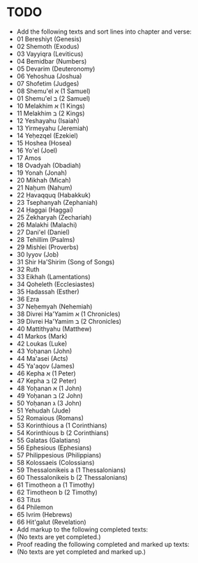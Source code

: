 # TODO
* Add the following texts and sort lines into chapter and verse:
 * 01 Bereshiyt (Genesis)
 * 02 Shemoth (Exodus)
 * 03 Vayyiqra (Leviticus)
 * 04 Bemidbar (Numbers)
 * 05 Devarim (Deuteronomy)
 * 06 Yehoshua (Joshua)
 * 07 Shofetim (Judges)
 * 08 Shemu'el א (1 Samuel)
 * 01 Shemu'el ב (2 Samuel)
 * 10 Melakhim א (1 Kings)
 * 11 Melakhim ב (2 Kings)
 * 12 Yeshayahu (Isaiah)
 * 13 Yirmeyahu (Jeremiah)
 * 14 Yeḥezqel (Ezekiel)
 * 15 Hoshea (Hosea)
 * 16 Yo'el (Joel)
 * 17 Amos
 * 18 Ovadyah (Obadiah)
 * 19 Yonah (Jonah)
 * 20 Mikhah (Micah)
 * 21 Naḥum (Nahum)
 * 22 Ḥavaqquq (Habakkuk)
 * 23 Tsephanyah (Zephaniah)
 * 24 Ḥaggai (Haggai)
 * 25 Zekharyah (Zechariah)
 * 26 Malakhi (Malachi)
 * 27 Dani'el (Daniel)
 * 28 Tehillim (Psalms)
 * 29 Mishlei (Proverbs)
 * 30 Iyyov (Job)
 * 31 Shir Ha'Shirim (Song of Songs)
 * 32 Ruth
 * 33 Eikhah (Lamentations)
 * 34 Qoheleth (Ecclesiastes)
 * 35 Hadassah (Esther)
 * 36 Ezra
 * 37 Neḥemyah (Nehemiah)
 * 38 Divrei Ha'Yamim א (1 Chronicles)
 * 39 Divrei Ha'Yamim ב (2 Chronicles)
 * 40 Mattithyahu (Matthew)
 * 41 Markos (Mark)
 * 42 Loukas (Luke)
 * 43 Yoḥanan (John)
 * 44 Ma'asei (Acts)
 * 45 Ya'aqov (James)
 * 46 Kepha א (1 Peter)
 * 47 Kepha ב (2 Peter)
 * 48 Yoḥanan א (1 John)
 * 49 Yoḥanan ב (2 John)
 * 50 Yoḥanan ג (3 John)
 * 51 Yehudah (Jude)
 * 52 Romaious (Romans)
 * 53 Korinthious a (1 Corinthians)
 * 54 Korinthious b (2 Corinthians)
 * 55 Galatas (Galatians)
 * 56 Ephesious (Ephesians)
 * 57 Philippesious (Philippians)
 * 58 Kolossaeis (Colossians)
 * 59 Thessalonikeis a (1 Thessalonians)
 * 60 Thessalonikeis b (2 Thessalonians)
 * 61 Timotheon a (1 Timothy)
 * 62 Timotheon b (2 Timothy)
 * 63 Titus
 * 64 Philemon
 * 65 Ivrim (Hebrews)
 * 66 Hit'galut (Revelation)
* Add markup to the following completed texts:
 * (No texts are yet completed.)
* Proof reading the following completed and marked up texts:
 * (No texts are yet completed and marked up.)
